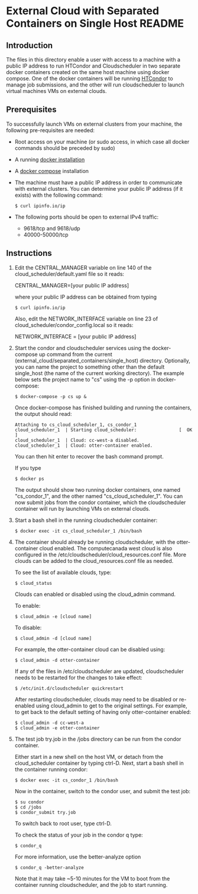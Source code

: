 # External Cloud with Separated Containers on Single Host README

## Introduction

The files in this directory enable a user with access to a machine with a public IP address to run HTCondor and Cloudscheduler in two separate docker containers created on the same host machine using docker compose. One of the docker containers will be running [HTCondor](https://research.cs.wisc.edu/htcondor/description.html) to manage job submissions, and the other will run cloudscheduler to launch virtual machines VMs on external clouds.


## Prerequisites

To successfully launch VMs on external clusters from your machine, the following pre-requisites are needed:

* Root access on your machine (or sudo access, in which case all docker commands should be preceded by sudo)
* A running [docker installation](https://runnable.com/docker/install-docker-on-linux)
* A [docker compose](https://docs.docker.com/v17.09/compose/install/) installation

* The machine must have a public IP address in order to communicate with external clusters. You can determine your public IP address (if it exists) with the following command:

  ~~~~
  $ curl ipinfo.io/ip
  ~~~~

* The following ports should be open to external IPv4 traffic:

    * 9618/tcp and 9618/udp
    * 40000-50000/tcp

## Instructions

1. Edit the CENTRAL_MANAGER variable on line 140 of the cloud_scheduler/default.yaml file so it reads: 

    CENTRAL_MANAGER=[your public IP address]

    where your public IP address can be obtained from typing
    ~~~~
    $ curl ipinfo.io/ip
    ~~~~

    Also, edit the NETWORK_INTERFACE variable on line 23 of cloud_scheduler/condor_config.local so it reads:

    NETWORK_INTERFACE = [your public IP address]

2. Start the condor and cloudscheduler services using the docker-compose up command from the current (external_cloud/separated_containers/single_host) directory. Optionally, you can name the project to something other than the default single_host (the name of the current working directory). The example below sets the project name to "cs" using the -p option in docker-compose:

    ~~~~
    $ docker-compose -p cs up &
    ~~~~

    Once docker-compose has finished building and running the containers, the output should read:

      ~~~~
      Attaching to cs_cloud_scheduler_1, cs_condor_1
      cloud_scheduler_1  | Starting cloud_scheduler:				[  OK  ]
      cloud_scheduler_1  | Cloud: cc-west-a disabled.
      cloud_scheduler_1  | Cloud: otter-container enabled.
      ~~~~

    You can then hit enter to recover the bash command prompt.

    If you type

    ~~~~
    $ docker ps
    ~~~~

    The output should show two running docker containers, one named "cs_condor_1", and the other named "cs_cloud_scheduler_1". You can now submit jobs from the condor container, which the cloudscheduler container will run by launching VMs on external clouds.

4. Start a bash shell in the running cloudscheduler container:

    ~~~~
    $ docker exec -it cs_cloud_scheduler_1 /bin/bash
    ~~~~

5. The container should already be running cloudscheduler, with the otter-container cloud enabled. The computecanada west cloud is also configured in the /etc/cloudscheduler/cloud_resources.conf file. More clouds can be added to the cloud_resources.conf file as needed. 

    To see the list of available clouds, type:

    ~~~~
    $ cloud_status 
    ~~~~


      Clouds can enabled or disabled using the cloud_admin command.

      To enable:

      ~~~~
      $ cloud_admin -e [cloud name]
      ~~~~

      To disable:

      ~~~~
      $ cloud_admin -d [cloud name]
      ~~~~

      For example, the otter-container cloud can be disabled using:

      ~~~~
      $ cloud_admin -d otter-container
      ~~~~
  
    If any of the files in /etc/cloudscheduler are updated, cloudscheduler needs to be restarted for the changes to take effect:

    ~~~~
    $ /etc/init.d/cloudscheduler quickrestart
    ~~~~

    After restarting cloudscheduler, clouds may need to be disabled or re-enabled using cloud_admin to get to the original settings. For example, to get back to the default setting of having only otter-container enabled:

    ~~~~
    $ cloud_admin -d cc-west-a
    $ cloud_admin -e otter-container
    ~~~~


6. The test job try.job in the /jobs directory can be run from the condor container. 

    Either start in a new shell on the host VM, or detach from the cloud_scheduler container by typing ctrl-D. Next, start a bash shell in the container running condor:

    ~~~~
    $ docker exec -it cs_condor_1 /bin/bash
    ~~~~

    Now in the container, switch to the condor user, and submit the test job:

    ~~~~
    $ su condor
    $ cd /jobs
    $ condor_submit try.job
    ~~~~

    To switch back to root user, type ctrl-D.

    To check the status of your job in the condor q type:

    ~~~~
    $ condor_q
    ~~~~

    For more information, use the better-analyze option

    ~~~~
    $ condor_q -better-analyze
    ~~~~

    Note that it may take ~5-10 minutes for the VM to boot from the container running cloudscheduler, and the job to start running.

    

